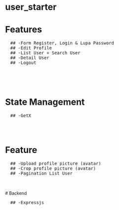 # user_starter

# Features
<pre>
  ## -Form Register, Login & Lupa Password
  ## -Edit Profile
  ## -List User + Search User
  ## -Detail User
  ## -Logout
  </pre>
<br />
<br />

# State Management
<pre>
  ## -GetX
</pre>
<br />
<br />

# Feature
<pre>
  ## -Upload profile picture (avatar)
  ## -Crop profile picture (avatar)
  ## -Pagination List User
</pre>

<br />
<br />
# Backend
<pre>
  ## -Expressjs
</pre>
